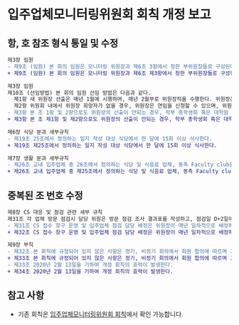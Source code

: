 입주업체모니터링위원회 회칙 개정 보고
===

## 항, 호 참조 형식 통일 및 수정
```diff
제3장 임원
- 제9조 (임원) 본 회의 임원은 모니터링 위원장과 제6조 3항에서 정한 부위원장들로 구성된다.
+ 제9조 (임원) 본 회의 임원은 모니터링 위원장과 제6조 제3항에서 정한 부위원장들로 구성된다.
```

```diff
제3장 임원
제10조 (선임방법) 본 회의 임원 선임 방법은 다음과 같다.
  제1항 새 위원장 선출은 매년 1월에 시행하며, 매년 2월부로 위원장직을 수행한다. 위원장은 위원들의 과반수 이상의 찬성을 얻은 기존 위원 중 1인으로 선출된다.
  제2항 위원회 내에서 위원장 희망자가 없을 경우, 위원장은 연임을 신청할 수 있으며, 위원들의 과반수 이상의 찬성을 얻으면 연임에 할 수 있다.
- 제3항 본 조 1항 및 2항으로도 위원장의 선출이 안되는 경우, 학부 총학생회 혹은 대학원 총학생회에서 추천한 자를 위원장으로 임명한다.
+ 제3항 본 조 제1항 및 제2항으로도 위원장의 선출이 안되는 경우, 학부 총학생회 혹은 대학원 총학생회에서 추천한 자를 위원장으로 임명한다.
```

```diff
제6장 식당 분과 세부규칙
- 제19조 25조에서 정의하는 일지 작성 대상 식당에서 한 달에 15회 이상 식사한다.
+ 제19조 제25조에서 정의하는 일지 작성 대상 식당에서 한 달에 15회 이상 식사한다.
```

```diff
제7장 생활 분과 세부규칙
- 제26조 교내 입주업체 중 26조에서 정의하는 식당 및 식음료 업체, 동측 Faculty club을 제외한 모든 업체를 모니터링한다.
+ 제26조 교내 입주업체 중 제25조에서 정의하는 식당 및 식음료 업체, 동측 Faculty club을 제외한 모든 업체를 모니터링한다.
```

## 중복된 조 번호 수정
```diff
제8장 CS 대응 및 점검 관련 세부 규칙
제31조 각 업체 방문 점검시 담당 위원은 방문 점검 조사 결과표를 작성하고, 점검일 D+2일이내로 위원장에게 제출한다.
- 제31조 CS 접수 창구 운영 및 입주업체 점검 담당 배정은 위원장이 매년 일차적으로 배정하며, 인원 변동이 있는 경우 조정될 수 있다.
+ 제32조 CS 접수 창구 운영 및 입주업체 점검 담당 배정은 위원장이 매년 일차적으로 배정하며, 인원 변동이 있는 경우 조정될 수 있다.

제9장 부칙
- 제32조 본 회칙에 규정되어 있지 않은 사항은 정기, 비정기 회의에서 회원 합의에 따르며 그 외의 상황은 관례에 의한다.
+ 제33조 본 회칙에 규정되어 있지 않은 사항은 정기, 비정기 회의에서 회원 합의에 따르며 그 외의 상황은 관례에 의한다.
- 제33조 2020년 2월 13일을 기하여 개정 회칙의 효력이 발생한다.
+ 제34조 2020년 2월 13일을 기하여 개정 회칙의 효력이 발생한다.
```

## 참고 사항
- 기존 회칙은 [입주업체모니터링위원회 회칙](https://github.com/kaistgsa/organization-bylaw/blob/main/입주업체모니터링위원회-회칙.md)에서 확인 가능합니다.
